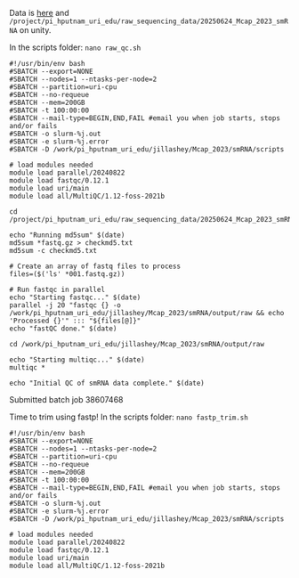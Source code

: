 Data is [here](https://owl.fish.washington.edu/nightingales/E5-coral-DevTimeseries2023/30-1155978938/) and `/project/pi_hputnam_uri_edu/raw_sequencing_data/20250624_Mcap_2023_smRNA` on unity. 



In the scripts folder: `nano raw_qc.sh`

```
#!/usr/bin/env bash
#SBATCH --export=NONE
#SBATCH --nodes=1 --ntasks-per-node=2
#SBATCH --partition=uri-cpu
#SBATCH --no-requeue
#SBATCH --mem=200GB
#SBATCH -t 100:00:00
#SBATCH --mail-type=BEGIN,END,FAIL #email you when job starts, stops and/or fails
#SBATCH -o slurm-%j.out
#SBATCH -e slurm-%j.error
#SBATCH -D /work/pi_hputnam_uri_edu/jillashey/Mcap_2023/smRNA/scripts 

# load modules needed
module load parallel/20240822
module load fastqc/0.12.1
module load uri/main
module load all/MultiQC/1.12-foss-2021b

cd /project/pi_hputnam_uri_edu/raw_sequencing_data/20250624_Mcap_2023_smRNA

echo "Running md5sum" $(date)
md5sum *fastq.gz > checkmd5.txt
md5sum -c checkmd5.txt 

# Create an array of fastq files to process
files=($('ls' *001.fastq.gz)) 

# Run fastqc in parallel
echo "Starting fastqc..." $(date)
parallel -j 20 "fastqc {} -o /work/pi_hputnam_uri_edu/jillashey/Mcap_2023/smRNA/output/raw && echo 'Processed {}'" ::: "${files[@]}"
echo "fastQC done." $(date)

cd /work/pi_hputnam_uri_edu/jillashey/Mcap_2023/smRNA/output/raw

echo "Starting multiqc..." $(date)
multiqc *

echo "Initial QC of smRNA data complete." $(date)
```

Submitted batch job 38607468

Time to trim using fastp! In the scripts folder: `nano fastp_trim.sh`

```
#!/usr/bin/env bash
#SBATCH --export=NONE
#SBATCH --nodes=1 --ntasks-per-node=2
#SBATCH --partition=uri-cpu
#SBATCH --no-requeue
#SBATCH --mem=200GB
#SBATCH -t 100:00:00
#SBATCH --mail-type=BEGIN,END,FAIL #email you when job starts, stops and/or fails
#SBATCH -o slurm-%j.out
#SBATCH -e slurm-%j.error
#SBATCH -D /work/pi_hputnam_uri_edu/jillashey/Mcap_2023/smRNA/scripts 

# load modules needed
module load parallel/20240822
module load fastqc/0.12.1
module load uri/main
module load all/MultiQC/1.12-foss-2021b


```






